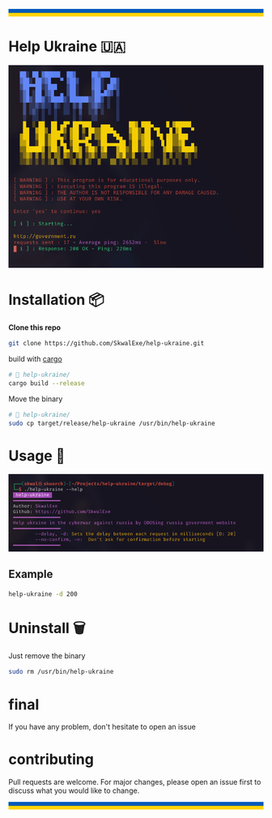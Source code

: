 <a href="https://github.com/SkwalExe#ukraine"><img src="https://raw.githubusercontent.com/SkwalExe/SkwalExe/main/ukraine.jpg" width="100%" height="15px" /></a>
# Help Ukraine 🇺🇦
![](images/1.png)
# Installation 📦
**Clone this repo**
```bash
git clone https://github.com/SkwalExe/help-ukraine.git
```
build with [cargo](https://doc.rust-lang.org/cargo/getting-started/installation.html)
```bash
# 📂 help-ukraine/
cargo build --release
```
Move the binary
```bash
# 📂 help-ukraine/
sudo cp target/release/help-ukraine /usr/bin/help-ukraine
```
# Usage 📝
![](images/usage.png)
## Example 
```bash
help-ukraine -d 200 
``` 

# Uninstall 🗑
Just remove the binary

```bash
sudo rm /usr/bin/help-ukraine
```
# final
If you have any problem, don't hesitate to open an issue
# contributing
Pull requests are welcome. For major changes, please open an issue first to discuss what you would like to change.

<a href="https://github.com/SkwalExe#ukraine"><img src="https://raw.githubusercontent.com/SkwalExe/SkwalExe/main/ukraine.jpg" width="100%" height="15px" /></a>